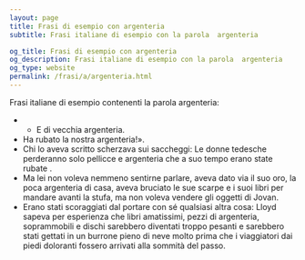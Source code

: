 ```yaml
---
layout: page
title: Frasi di esempio con argenteria 
subtitle: Frasi italiane di esempio con la parola  argenteria

og_title: Frasi di esempio con argenteria 
og_description: Frasi italiane di esempio con la parola  argenteria
og_type: website
permalink: /frasi/a/argenteria.html
---
```


Frasi italiane di esempio contenenti la parola argenteria:


- - E di vecchia argenteria.
- Ha rubato la nostra argenteria!».
- Chi lo aveva scritto scherzava sui saccheggi: Le donne tedesche perderanno solo pellicce e argenteria che a suo tempo erano state rubate .
- Ma lei non voleva nemmeno sentirne parlare, aveva dato via il suo oro, la poca argenteria di casa, aveva bruciato le sue scarpe e i suoi libri per mandare avanti la stufa, ma non voleva vendere gli oggetti di Jovan.
- Erano stati scoraggiati dal portare con sé qualsiasi altra cosa: Lloyd sapeva per esperienza che libri amatissimi, pezzi di argenteria, soprammobili e dischi sarebbero diventati troppo pesanti e sarebbero stati gettati in un burrone pieno di neve molto prima che i viaggiatori dai piedi doloranti fossero arrivati alla sommità del passo.

